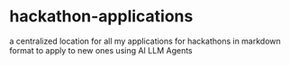 # hackathon-applications
a centralized location for all my applications for hackathons in markdown format to apply to new ones using AI LLM Agents
